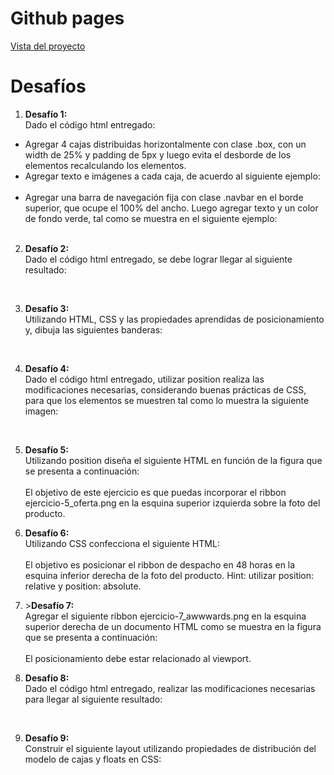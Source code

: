 <!DOCTYPE html>
<html>

<head>
  <meta charset="utf-8">
  <meta name="viewport" content="width=device-width, initial-scale=1.0">
  <title>Welcome file</title>
  <link rel="stylesheet" href="https://stackedit.io/style.css" />
</head>

<body class="stackedit">
  <div class="stackedit__html"><h1 id="github-pages">Github pages</h1>
<p><a href="https://josefamendezpruebaunodl.ga/Unidad_2/2_2_Bloques/DesafioCafeteriaAgere_Josefa-Mendez-Gomez/">Vista del proyecto</a></p>
<h1 id="desafíos">Desafíos</h1>
<ol>
  <li><b>Desafío 1:</b><br>
Dado el código html entregado:</li>
</ol>
<ul>
<li>Agregar 4 cajas distribuidas horizontalmente con clase .box, con un width de 25% y padding de 5px y luego evita el desborde de los elementos recalculando los elementos.</li>
<li>Agregar texto e imágenes a cada caja, de acuerdo al siguiente ejemplo:</li>
<br>
<img src="https://user-images.githubusercontent.com/37412612/120221258-143efb00-c20c-11eb-9694-fbe3367397bb.jpg" alt="">
<br>
<li>Agregar una barra de navegación fija con clase .navbar en el borde superior, que ocupe el 100% del ancho. Luego agregar texto y un color de fondo verde, tal como se muestra en el siguiente ejemplo:</li>
  <br>
<img src="https://user-images.githubusercontent.com/37412612/120222055-5ddc1580-c20d-11eb-84c9-7b53a2f4319f.jpg" alt="">
<br>
</ul>
<ol start="2">
<li>
<p><b>Desafío 2:</b><br>
Dado el código html entregado, se debe lograr llegar al siguiente resultado:</p>
  <br>
<img src="https://user-images.githubusercontent.com/37412612/120222145-7b10e400-c20d-11eb-9422-a12be924941b.jpg" alt="">
<br>
</li>
<li>
<p><b>Desafío 3:</b><br>
Utilizando HTML, CSS y las propiedades aprendidas de posicionamiento y, dibuja las siguientes banderas:</p>
   <br>
<img src="https://user-images.githubusercontent.com/37412612/120222215-9845b280-c20d-11eb-8c49-a1b6830359e2.jpg" alt="">
<br>
</li>
<li>
<p><b>Desafío 4:</b><br>
Dado el código html entregado, utilizar position realiza las modificaciones necesarias, considerando buenas prácticas de CSS, para que los elementos se muestren tal como lo muestra la siguiente imagen:</p>
<br>
<img src="https://user-images.githubusercontent.com/37412612/120222306-b90e0800-c20d-11eb-823c-aa999fcd14d7.jpg" alt="">
<br>
</li>
<li>
<p><b>Desafío 5:</b><br>
Utilizando position diseña el siguiente HTML en función de la figura que se presenta a continuación:<br>
<br>
<img src="https://user-images.githubusercontent.com/37412612/120222365-d511a980-c20d-11eb-9593-6f4f1a7fd95b.jpg" alt="">
<br>
El objetivo de este ejercicio es que puedas incorporar el ribbon ejercicio-5_oferta.png en la esquina superior izquierda sobre la foto del producto.</p>
</li>
<li>
<p><b>Desafío 6:</b><br>
Utilizando CSS confecciona el siguiente HTML:<br>
<br>
<img src="https://user-images.githubusercontent.com/37412612/120222442-f1154b00-c20d-11eb-9951-930a2378403f.jpg" alt="">
<br>
El objetivo es posicionar el ribbon de despacho en 48 horas en la esquina inferior derecha de la foto del producto. Hint: utilizar position: relative y position: absolute.</p>
</li>
<li>
<p>><b>Desafío 7:</b><br>
Agregar el siguiente ribbon ejercicio-7_awwwards.png en la esquina superior derecha de un documento HTML como se muestra en la figura que se presenta a continuación:<br>
<br>
<img src="https://user-images.githubusercontent.com/37412612/120222522-1013dd00-c20e-11eb-95b1-e5673d7f54be.jpg" alt="">
<br>
El posicionamiento debe estar relacionado al viewport.</p>
</li>
<li>
<p><b>Desafío 8:</b><br>
Dado el código html entregado, realizar las modificaciones necesarias para llegar al siguiente resultado:</p>
  <br>
<img src="https://user-images.githubusercontent.com/37412612/120222598-2d48ab80-c20e-11eb-8d2a-d29c73752dd0.jpg" alt="">
<br>
</li>
<li>
<p><b>Desafío 9:</b><br>
Construir el siguiente layout utilizando propiedades de distribución del modelo de cajas y floats en CSS:</p>
   <br>
<img src="https://user-images.githubusercontent.com/37412612/120222654-4a7d7a00-c20e-11eb-9212-6de3346cfa8d.jpg" alt="">
<br>
</li>
</ol>
</div>
</body>

</html>
